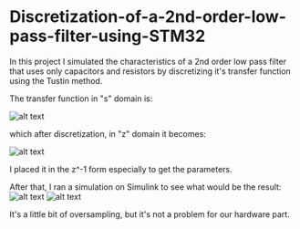# Discretization-of-a-2nd-order-low-pass-filter-using-STM32

In this project I simulated the characteristics of a 2nd order low pass filter that uses only capacitors and resistors by discretizing it's transfer function using the Tustin method.

The transfer function in "s" domain is:

![alt text](https://github.com/alexOlaru0131/Discretization-of-a-2nd-order-low-pass-filter-using-STM32/blob/main/H_FTJ.png)

which after discretization, in "z" domain it becomes:

![alt text](https://github.com/alexOlaru0131/Discretization-of-a-2nd-order-low-pass-filter-using-STM32/blob/main/H_FTJ_t.png)

I placed it in the z^-1 form especially to get the parameters.

After that, I ran a simulation on Simulink to see what would be the result:
![alt text](https://github.com/alexOlaru0131/Discretization-of-a-2nd-order-low-pass-filter-using-STM32/blob/main/Simulink.png)
![alt text](https://github.com/alexOlaru0131/Discretization-of-a-2nd-order-low-pass-filter-using-STM32/blob/main/plot_Simulink.png)

It's a little bit of oversampling, but it's not a problem for our hardware part.

